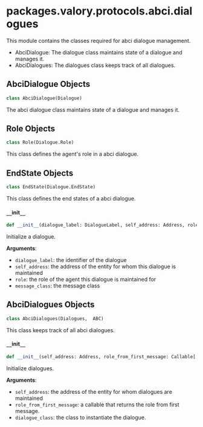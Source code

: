 <a id="packages.valory.protocols.abci.dialogues"></a>

# packages.valory.protocols.abci.dialogues

This module contains the classes required for abci dialogue management.

- AbciDialogue: The dialogue class maintains state of a dialogue and manages it.
- AbciDialogues: The dialogues class keeps track of all dialogues.

<a id="packages.valory.protocols.abci.dialogues.AbciDialogue"></a>

## AbciDialogue Objects

```python
class AbciDialogue(Dialogue)
```

The abci dialogue class maintains state of a dialogue and manages it.

<a id="packages.valory.protocols.abci.dialogues.AbciDialogue.Role"></a>

## Role Objects

```python
class Role(Dialogue.Role)
```

This class defines the agent's role in a abci dialogue.

<a id="packages.valory.protocols.abci.dialogues.AbciDialogue.EndState"></a>

## EndState Objects

```python
class EndState(Dialogue.EndState)
```

This class defines the end states of a abci dialogue.

<a id="packages.valory.protocols.abci.dialogues.AbciDialogue.__init__"></a>

#### `__`init`__`

```python
def __init__(dialogue_label: DialogueLabel, self_address: Address, role: Dialogue.Role, message_class: Type[AbciMessage] = AbciMessage) -> None
```

Initialize a dialogue.

**Arguments**:

- `dialogue_label`: the identifier of the dialogue
- `self_address`: the address of the entity for whom this dialogue is maintained
- `role`: the role of the agent this dialogue is maintained for
- `message_class`: the message class

<a id="packages.valory.protocols.abci.dialogues.AbciDialogues"></a>

## AbciDialogues Objects

```python
class AbciDialogues(Dialogues,  ABC)
```

This class keeps track of all abci dialogues.

<a id="packages.valory.protocols.abci.dialogues.AbciDialogues.__init__"></a>

#### `__`init`__`

```python
def __init__(self_address: Address, role_from_first_message: Callable[[Message, Address], Dialogue.Role], dialogue_class: Type[AbciDialogue] = AbciDialogue) -> None
```

Initialize dialogues.

**Arguments**:

- `self_address`: the address of the entity for whom dialogues are maintained
- `role_from_first_message`: a callable that returns the role from first message.
- `dialogue_class`: the class to instantiate the dialogue.


